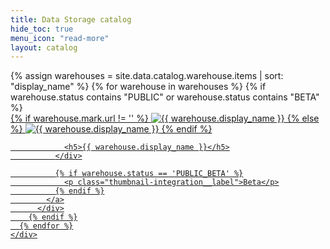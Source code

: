 ```yaml
---
title: Data Storage catalog
hide_toc: true
menu_icon: "read-more"
layout: catalog
---
```


<div class="destinations-catalog">
  <div class="destinations-catalog__section">
    <div class="flex flex--wrap waffle waffle--large">
      {% assign warehouses = site.data.catalog.warehouse.items | sort: "display_name" %}
      {% for warehouse in warehouses %}
        {% if warehouse.status contains "PUBLIC" or warehouse.status contains "BETA" %}
          <div class="flex__column flex__column--6 flex__column--4@medium">
            <a class="thumbnail-integration" href="{{ site.baseurl }}/{{ warehouse.url }}/">
              <div class="thumbnail-integration__content flex flex--stack flex--center flex--middle">
                <div class="thumbnail-integration__logo">
                  {% if warehouse.mark.url != '' %}
                    <img class="image" alt="{{ warehouse.display_name }}" src="{{ warehouse.mark.url }}" />
                  {% else %}
                    <img class="image" alt="{{ warehouse.display_name }}" src="{{ warehouse.logo.url }}" />
                  {% endif %}
                </div>

                <h5>{{ warehouse.display_name }}</h5>
              </div>

              {% if warehouse.status == 'PUBLIC_BETA' %}
                <p class="thumbnail-integration__label">Beta</p>
              {% endif %}
            </a>
          </div>
        {% endif %}
      {% endfor %}
    </div>
  </div>
</div>
